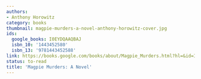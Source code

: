 ```yaml
---
authors:
- Anthony Horowitz
category: books
thumbnail: magpie-murders-a-novel-anthony-horowitz-cover.jpg
ids:
  google_books: I0EYDQAAQBAJ
  isbn_10: '1443452580'
  isbn_13: '9781443452588'
link: https://books.google.com/books/about/Magpie_Murders.html?hl=&id=I0EYDQAAQBAJ
status: to-read
title: 'Magpie Murders: A Novel'
---
```

